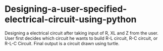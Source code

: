 # Designing-a-user-specified-electrical-circuit-using-python
Designing a electrical circuit after taking input of R, XL and Z from the user. User first decides which circuit he wants to build R-L circuit, R-C circuit, or R-L-C Circuit. Final output is a circuit drawn using turtle.
